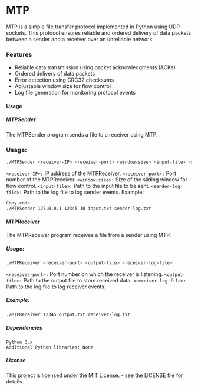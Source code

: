 # MTP 
MTP is a simple file transfer protocol implemented in Python using UDP sockets. This protocol ensures reliable and ordered delivery of data packets between a sender and a receiver over an unreliable network.

### Features
* Reliable data transmission using packet acknowledgments (ACKs)
* Ordered delivery of data packets
* Error detection using CRC32 checksums
* Adjustable window size for flow control
* Log file generation for monitoring protocol events
#### Usage
##### MTPSender
The MTPSender program sends a file to a receiver using MTP.

### Usage:

```bash
./MTPSender <receiver-IP> <receiver-port> <window-size> <input-file> <sender-log-file>
```
`<receiver-IP>:` IP address of the MTPReceiver.
`<receiver-port>:` Port number of the MTPReceiver.
`<window-size>:` Size of the sliding window for flow control.
`<input-file>:` Path to the input file to be sent.
`<sender-log-file>:` Path to the log file to log sender events.
Example:

```bash
Copy code
./MTPSender 127.0.0.1 12345 10 input.txt sender-log.txt
```

#### MTPReceiver
The MTPReceiver program receives a file from a sender using MTP.

##### Usage:

```bash
./MTPReceiver <receiver-port> <output-file> <receiver-log-file>
```

`<receiver-port>:` Port number on which the receiver is listening.
`<output-file>:` Path to the output file to store received data.
`<receiver-log-file>:` Path to the log file to log receiver events.
##### Example:

```bash
./MTPReceiver 12345 output.txt receiver-log.txt
```

##### Dependencies
    Python 3.x
    Additional Python libraries: None
##### License
This project is licensed under the [MIT License](LICENSE). - see the LICENSE file for details.